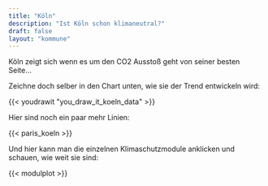 ```yaml
---
title: "Köln"
description: "Ist Köln schon klimaneutral?"
draft: false
layout: "kommune"
---
```


Köln zeigt sich wenn es um den CO2 Ausstoß geht von seiner besten Seite...

Zeichne doch selber in den Chart unten, wie sie der Trend entwickeln wird:

{{< youdrawit "you_draw_it_koeln_data" >}}

Hier sind noch ein paar mehr Linien:

{{< paris_koeln >}}

Und hier kann man die einzelnen Klimaschutzmodule anklicken und schauen, wie weit sie sind:

{{< modulplot >}}


